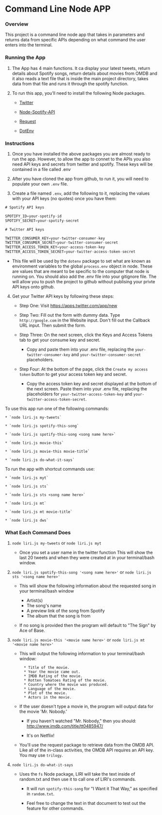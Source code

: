 # Command Line Node APP

### Overview

This project is a command line node app that takes in parameters and returns data from specific APIs depending on what command the user enters into the terminal.

### Running the App

1. The App has 4 main functions. It ca display your latest tweets, return details about Spotify songs, return details about movies from OMDB and it also reads a text file that is inside the main project directory, takes data from that file and runs it through the spotify function.


2. To run this app, you'll need to install the following Node packages.

   * [Twitter](https://www.npmjs.com/package/twitter)
   
   * [Node-Spotify-API](https://www.npmjs.com/package/node-spotify-api)
   
   * [Request](https://www.npmjs.com/package/request)

   * [DotEnv](https://www.npmjs.com/package/dotenv)


### Instructions

1. Once you have installed the above packages you are almost ready to run the app. However, to allow the app to connet to the APIs you also need API keys and secrets from twitter and spotify. These keys will be contained in a file called .env

2. After you have cloned the app from github, to run it, you will need to populate your own `.env` file.

3. Create a file named `.env`, add the following to it, replacing the values with your API keys (no quotes) once you have them:

```js
# Spotify API keys

SPOTIFY_ID=your-spotify-id
SPOTIFY_SECRET=your-spotify-secret

# Twitter API keys

TWITTER_CONSUMER_KEY=your-twitter-consumer-key
TWITTER_CONSUMER_SECRET=your-twitter-consumer-secret
TWITTER_ACCESS_TOKEN_KEY=your-access-token-key
TWITTER_ACCESS_TOKEN_SECRET=your-twitter-access-token-secret

```

* This file will be used by the `dotenv` package to set what are known as environment variables to the global `process.env` object in node. These are values that are meant to be specific to the computer that node is running on. You should also add the .env file into your gitignore file. The will allow you to push the project to github without publising your privte API keys onto github.


4. Get your Twitter API keys by following these steps:

   * Step One: Visit  <https://apps.twitter.com/app/new>
   
   * Step Two: Fill out the form with dummy data. Type `http://google.com` in the Website input. Don't fill out the Callback URL input. Then submit the form.
   
   * Step Three: On the next screen, click the Keys and Access Tokens tab to get your consume key and secret. 
     
     * Copy and paste them into your .env file, replacing the `your-twitter-consumer-key` and `your-twitter-consumer-secret` placeholders.
   
   * Step Four: At the bottom of the page, click the `Create my access token` button to get your access token key and secret. 
     
     * Copy the access token key and secret displayed at the bottom of the next screen. Paste them into your .env file, replacing the placeholders for `your-twitter-access-token-key` and `your-twitter-access-token-secret`.



To use this app run one of the following commands:

    * `node liri.js my-tweets`

    * `node liri.js spotify-this-song`

    * `node liri.js spotify-this-song <song name here>`

    * `node liri.js movie-this`

    * `node liri.js movie-this movie-title`

    * `node liri.js do-what-it-says`

To run the app with shortcut commands use:

    * `node liri.js myt`

    * `node liri.js sts`

    * `node liri.js sts <song name here>`

    * `node liri.js mt`

    * `node liri.js mt movie-title`

    * `node liri.js dws`    

### What Each Command Does

1. `node liri.js my-tweets` or `node liri.js myt`

   * Once you set a user name in the twitter function This will show the last 20 tweets and when they were created at in your terminal/bash window.

2. `node liri.js spotify-this-song '<song name here>'` or `node liri.js sts '<song name here>'`

   * This will show the following information about the requested song in your terminal/bash window
     
     * Artist(s)
     * The song's name
     * A preview link of the song from Spotify
     * The album that the song is from

   * If no song is provided then the program will default to "The Sign" by Ace of Base.
   

3. `node liri.js movie-this '<movie name here>'` or `node liri.js mt '<movie name here>'`

   * This will output the following information to your terminal/bash window:

     ```
       * Title of the movie.
       * Year the movie came out.
       * IMDB Rating of the movie.
       * Rotten Tomatoes Rating of the movie.
       * Country where the movie was produced.
       * Language of the movie.
       * Plot of the movie.
       * Actors in the movie.
     ```

   * If the user doesn't type a movie in, the program will output data for the movie 'Mr. Nobody.'
     
     * If you haven't watched "Mr. Nobody," then you should: <http://www.imdb.com/title/tt0485947/>
     
     * It's on Netflix!
   
   * You'll use the request package to retrieve data from the OMDB API. Like all of the in-class activities, the OMDB API requires an API key. You may use `trilogy`.

4. `node liri.js do-what-it-says`
   
   * Uses the `fs` Node package, LIRI will take the text inside of random.txt and then use it to call one of LIRI's commands.
     
     * It will run `spotify-this-song` for "I Want it That Way," as specified in `random.txt`.
     
     * Feel free to change the text in that document to test out the feature for other commands.




